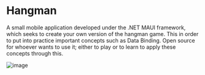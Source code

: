 # Hangman

A small mobile application developed under the .NET MAUI framework, which seeks to create your own version of the hangman game.
This in order to put into practice important concepts such as Data Binding.
Open source for whoever wants to use it; either to play or to learn to apply these concepts through this.



![image](https://user-images.githubusercontent.com/80853132/212214954-31fb6a5b-6190-4760-a809-a93dbc23a0c6.png)
